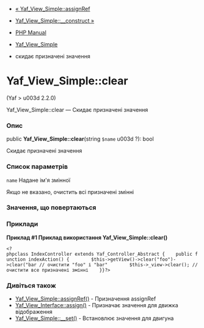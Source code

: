 - [« Yaf_View_Simple::assignRef](yaf-view-simple.assignref.md)
- [Yaf_View_Simple::\_\_construct »](yaf-view-simple.construct.md)

- [PHP Manual](index.md)
- [Yaf_View_Simple](class.yaf-view-simple.md)
- скидає призначені значення

# Yaf_View_Simple::clear

(Yaf \> u003d 2.2.0)

Yaf_View_Simple::clear — Скидає призначені значення

### Опис

public **Yaf_View_Simple::clear**(string `$name` u003d ?): bool

Скидає призначені значення

### Список параметрів

`name`
Надане ім'я змінної

Якщо не вказано, очистить всі призначені змінні

### Значення, що повертаються

### Приклади

**Приклад #1 Приклад використання **Yaf_View_Simple::clear()****

` <?phpclass IndexController extends Yaf_Controller_Abstract {    public function indexAction() {        $this->getView()->clear("foo")->clear("bar // очистити "foo" і "bar"        $this->_view->clear(); //очистити все призначені змінні    }}?> `

### Дивіться також

- [Yaf_View_Simple::assignRef()](yaf-view-simple.assignref.md) -
Призначення assignRef
- [Yaf_View_Interface::assign()](yaf-view-interface.assign.md) -
Призначає значення для движка відображення
- [Yaf_View_Simple::\_\_set()](yaf-view-simple.set.md) -
Встановлює значення для двигуна
